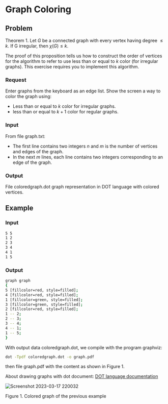 # Graph Coloring

## Problem
Theorem 1. Let $G$ be a connected graph with every vertex having degree $\leq k$. If G irregular, then $χ(G) \leq k$.

The proof of this proposition tells us how to construct the order of vertices for the algorithm to refer to use less than or equal to $k$ color (for irregular graphs). This exercise requires you to implement this algorithm.

### Request
Enter graphs from the keyboard as an edge list. Show the screen a way to color the graph using:
- Less than or equal to $k$ color for irregular graphs.
- less than or equal to $k+1$ color for regular graphs.
### Input
From file graph.txt:
- The first line contains two integers $n$ and $m$ is the number of vertices and edges of the graph.
- In the next $m$ lines, each line contains two integers corresponding to an edge of the graph.
### Output
File coloredgraph.dot graph representation in DOT language with colored vertices.

## Example
### Input
```bash
5 5
1 2
2 3
3 4
4 1
1 5
```
### Output
```bash
graph graph
{
5 [fillcolor=red, style=filled];
4 [fillcolor=red, style=filled];
1 [fillcolor=green, style=filled];
3 [fillcolor=green, style=filled];
2 [fillcolor=red, style=filled];
1 -- 2;
2 -- 3;
3 -- 4;
4 -- 1;
1 -- 5;
}
```
With output data coloredgraph.dot, we compile with the program graphviz:
```bash
dot -Tpdf coloredgraph.dot -o graph.pdf
```
then file graph.pdf with the content as shown in Figure 1.

About drawing graphs with dot document: [DOT language documentation](https://www.graphviz.org/pdf/dotguide.pdf)

![Screenshot 2023-03-17 220032](https://user-images.githubusercontent.com/89787228/225942139-aa151ad1-b6c6-4ec4-8128-a67d040b7b8d.png)

Figure 1. Colored graph of the previous example
